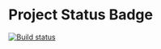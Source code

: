 # Project Status Badge
[![Build status](https://ci.appveyor.com/api/projects/status/b8dqlk79mn5e28gv?svg=true)](https://ci.appveyor.com/project/chukinant/automation-java-2-2-selenide)